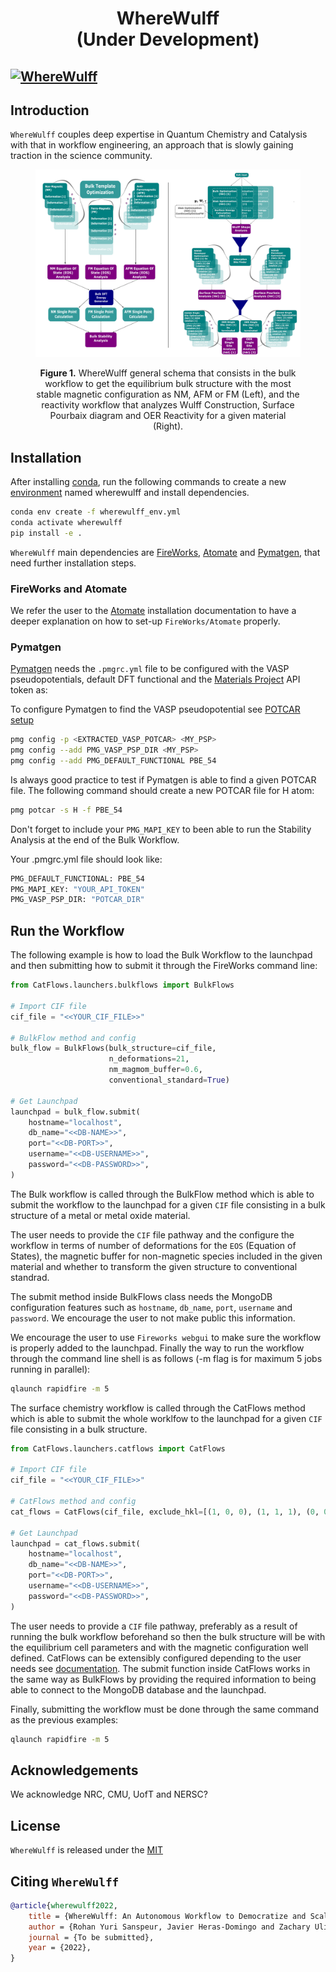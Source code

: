 <h1 align="center">WhereWulff <br/> (Under Development)</h1>


[![WhereWulff](https://github.com/ulissigroup/mo-wulff-workflow/actions/workflows/WhereWulff.yml/badge.svg)](https://github.com/ulissigroup/mo-wulff-workflow/actions/workflows/WhereWulff.yml)
---

## Introduction

`WhereWulff` couples deep expertise in Quantum Chemistry and Catalysis with that in workflow engineering, an approach that is slowly gaining traction in the science community.

<figure align="center">
	<img src="img/wherewulff_img.png">
	<figcaption>
		<p><b>Figure 1.</b> WhereWulff general schema that consists in the bulk workflow to get the
		equilibrium bulk structure with the most stable magnetic configuration as NM, AFM or FM (Left), and the reactivity workflow that analyzes Wulff Construction, Surface Pourbaix diagram and OER Reactivity for a given material (Right).
		</p>
	</figcaption>
</figure>

## Installation

After installing [conda](http://conda.pydata.org/), run the following commands to create a new [environment](https://conda.io/docs/user-guide/tasks/manage-environments.html) named wherewulff and install dependencies.

```bash
conda env create -f wherewulff_env.yml
conda activate wherewulff
pip install -e .
```

`WhereWulff` main dependencies are [FireWorks](https://materialsproject.github.io/fireworks/), [Atomate](https://atomate.org) and [Pymatgen](https://pymatgen.org), that need further installation steps.

### FireWorks and Atomate

We refer the user to the [Atomate](https://atomate.org/installation.html) installation documentation to have a deeper explanation on how to set-up `FireWorks/Atomate` properly.

### Pymatgen

[Pymatgen](https://pymatgen.org) needs the `.pmgrc.yml` file to be configured with the VASP pseudopotentials, default DFT functional and the [Materials Project]() API token as:

To configure Pymatgen to find the VASP pseudopotential see [POTCAR setup](https://pymatgen.org/installation.html#)

```bash
pmg config -p <EXTRACTED_VASP_POTCAR> <MY_PSP>
pmg config --add PMG_VASP_PSP_DIR <MY_PSP>
pmg config --add PMG_DEFAULT_FUNCTIONAL PBE_54
```

Is always good practice to test if Pymatgen is able to find a given POTCAR file. The following command should create a new POTCAR file for H atom:

```bash
pmg potcar -s H -f PBE_54
```

Don't forget to include your `PMG_MAPI_KEY` to been able to run the Stability Analysis at the end of the Bulk Workflow.

Your .pmgrc.yml file should look like:
```bash
PMG_DEFAULT_FUNCTIONAL: PBE_54
PMG_MAPI_KEY: "YOUR_API_TOKEN"
PMG_VASP_PSP_DIR: "POTCAR_DIR"
```

## Run the Workflow

The following example is how to load the Bulk Workflow to the launchpad and then submitting how to submit it through the FireWorks command line:

```python
from CatFlows.launchers.bulkflows import BulkFlows

# Import CIF file
cif_file = "<<YOUR_CIF_FILE>>"

# BulkFlow method and config
bulk_flow = BulkFlows(bulk_structure=cif_file,
                      n_deformations=21,
					  nm_magmom_buffer=0.6,
					  conventional_standard=True)

# Get Launchpad
launchpad = bulk_flow.submit(
    hostname="localhost",
    db_name="<<DB-NAME>>",
    port="<<DB-PORT>>",
    username="<<DB-USERNAME>>",
    password="<<DB-PASSWORD>>",
)
```

The Bulk workflow is called through the BulkFlow method which is able to submit the workflow to the launchpad for a given `CIF` file consisting in a bulk structure of a metal or metal oxide material.

The user needs to provide the `CIF` file pathway and the configure the workflow in terms of number of deformations for the `EOS` (Equation of States), the magnetic buffer for non-magnetic species included in the given material and whether to transform the given structure to conventional standrad.

The submit method inside BulkFlows class needs the MongoDB configuration features such as `hostname`, `db_name`, `port`, `username` and `password`. We encourage the user to not make public this information.

We encourage the user to use `Fireworks webgui` to make sure the workflow is properly added to the launchpad. Finally the way to run the workflow through the command line shell is as follows (-m flag is for maximum 5 jobs running in parallel): 

```bash
qlaunch rapidfire -m 5
```

The surface chemistry workflow is called through the CatFlows method which is able to submit the whole worklfow to the launchpad for a given `CIF` file consisting in a bulk structure.

```python
from CatFlows.launchers.catflows import CatFlows

# Import CIF file
cif_file = "<<YOUR_CIF_FILE>>"

# CatFlows method and config
cat_flows = CatFlows(cif_file, exclude_hkl=[(1, 0, 0), (1, 1, 1), (0, 0, 1)])

# Get Launchpad
launchpad = cat_flows.submit(
    hostname="localhost",
    db_name="<<DB-NAME>>",
    port="<<DB-PORT>>",
    username="<<DB-USERNAME>>",
    password="<<DB-PASSWORD>>",
)
```

The user needs to provide a `CIF` file pathway, preferably as a result of running the bulk workflow beforehand so then the bulk structure will be with the equilibrium cell parameters and with the magnetic configuration well defined. CatFlows can be extensibly configured depending to the user needs see [documentation](https://github.com/ulissigroup/mo-wulff-workflow/blob/main/CatFlows/launchers/catflows.py). The submit function inside CatFlows works in the same way as BulkFlows by providing the required information to being able to connect to the MongoDB database and the launchpad.

Finally, submitting the workflow must be done through the same command as the previous examples:

```bash
qlaunch rapidfire -m 5
```

## Acknowledgements

We acknowledge NRC, CMU, UofT and NERSC?

## License

`WhereWulff` is released under the [MIT](https://github.com/ulissigroup/mo-wulff-workflow/blob/main/LICENSE.md)

## Citing `WhereWulff`
```bibtex
@article{wherewulff2022,
	title = {WhereWulff: An Autonomous Workflow to Democratize and Scale Complex Material Discovery for Electocatalysis},
	author = {Rohan Yuri Sanspeur, Javier Heras-Domingo and Zachary Ulissi},
	journal = {To be submitted},
	year = {2022},
}
```
